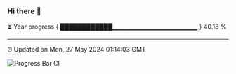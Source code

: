 ### Hi there 👋

⏳ Year progress { ████████████▁▁▁▁▁▁▁▁▁▁▁▁▁▁▁▁▁▁ } 40.18 %

---

⏰ Updated on Mon, 27 May 2024 01:14:03 GMT

![Progress Bar CI](https://github.com/liununu/liununu/workflows/Progress%20Bar%20CI/badge.svg)
